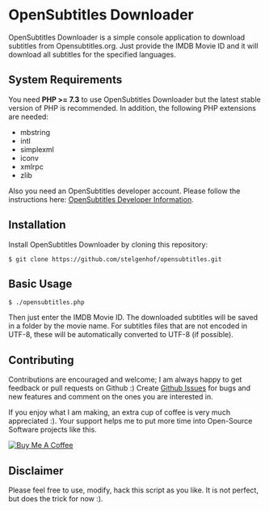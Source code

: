 OpenSubtitles Downloader
==========

OpenSubtitles Downloader is a simple console application to download subtitles from Opensubtitles.org. Just provide the IMDB Movie ID and it will download 
all subtitles for the specified languages.

System Requirements
-------------------

You need **PHP >= 7.3** to use OpenSubtitles Downloader but the latest stable version of PHP is recommended.
In addition, the following PHP extensions are needed:

  - mbstring
  - intl
  - simplexml
  - iconv
  - xmlrpc
  - zlib
  
Also you need an OpenSubtitles developer account. Please follow the instructions here: [OpenSubtitles Developer Information](https://trac.opensubtitles.org/projects/opensubtitles/wiki/DevReadFirst).

Installation
------------

Install OpenSubtitles Downloader by cloning this repository:

```
$ git clone https://github.com/stelgenhof/opensubtitles.git
```

Basic Usage
-----------

```
$ ./opensubtitles.php
```

Then just enter the IMDB Movie ID. The downloaded subtitles will be saved in a folder by the movie name. For subtitles files that are not
 encoded in UTF-8, these will be automatically converted to UTF-8 (if possible).
 
## Contributing

Contributions are encouraged and welcome; I am always happy to get feedback or pull requests on Github :) Create [Github Issues](https://github.com/stelgenhof/opensubtitles/issues) for bugs and new features and comment on the ones you are interested in.

If you enjoy what I am making, an extra cup of coffee is very much appreciated :). Your support helps me to put more time into Open-Source Software projects like this.

<a href="https://www.buymeacoffee.com/sachatelgenhof" target="_blank"><img src="https://www.buymeacoffee.com/assets/img/custom_images/orange_img.png" alt="Buy Me A Coffee" style="height: auto !important;width: auto !important;" ></a> 
 
 
Disclaimer
----------
Please feel free to use, modify, hack this script as you like. It is not perfect, but does the trick for now :).
